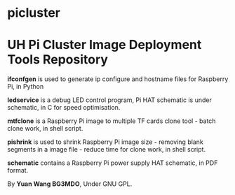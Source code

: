 # picluster

# UH Pi Cluster Image Deployment Tools Repository

**ifconfgen** is used to generate ip configure and hostname files for Raspberry Pi, in Python

**ledservice** is a debug LED control program, Pi HAT schematic is under schematic, in C for speed optimisation. 

**mtfclone** is a Raspberry Pi image to multiple TF cards clone tool - batch clone work, in shell script.

**pishrink** is used to shrink Raspberry Pi image size - removing blank segments in a image file - reduce time for clone work, in shell script.

**schematic** contains a Raspberry Pi power supply HAT schematic, in PDF format. 


By **Yuan Wang BG3MDO**, Under GNU GPL.
